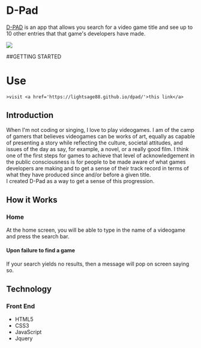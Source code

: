 <h1>D-Pad</h1>
<p><a href='https://lightsage88.github.io/dpad/'>D-PAD</a> is an app that allows you search for a video game title and see up to 10 other entries that that game's developers have made.</p>
<img src='/src/staticAssets/gdcPreview.jpg'>

##GETTING STARTED
# Use
```
>visit <a href='https://lightsage88.github.io/dpad/'>this link</a>
```

<h2>Introduction</h2>
<p>When I'm not coding or singing, I love to play videogames. I am of the camp of gamers that believes videogames can be works of art, equally as capable of presenting a story while reflecting the culture, societal attitudes, and issues of the day as say, for example, a novel, or a really good film. I think one of the first steps for games to achieve that level of acknowledgement in the public consciousness is for people to be made aware of what games developers are making and to get a sense of their track record in terms of what they have produced since and/or before a given title.<br>I created D-Pad as a way to get a sense of this progression.</p>

<h2>How it Works</h2>

<h3>Home</h3>
<p>At the home screen, you will be able to type in the name of a videogame and press the search bar.</p>
<h4>Upon failure to find a game</h4>
<p>If your search yields no results, then a message will pop on screen saying so.</p>

<h2>Technology</h2>
<h3>Front End</h3>
<ul>
  <li>HTML5</li>
  <li>CSS3</li>
  <li>JavaScript</li>
  <li>Jquery</li>
</ul>